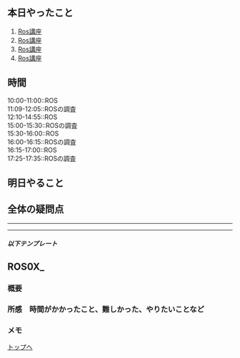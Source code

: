 ## 本日やったこと
1. [Ros講座](#)
2. [Ros講座](#)
3. [Ros講座](#)
4. [Ros講座](#)

## 時間
10:00-11:00::ROS\
11:09-12:05::ROSの調査\
12:10-14:55::ROS\
15:00-15:30::ROSの調査\
15:30-16:00::ROS\
16:00-16:15::ROSの調査\
16:15-17:00::ROS\
17:25-17:35::ROSの調査

## 明日やること
## 全体の疑問点

---
---
##### 以下テンプレート
## ROS0X_
### 概要
<!-- 何をするもの、方法と結果を３行程度 -->

### 所感　時間がかかったこと、難しかった、やりたいことなど
<!-- 
[解決/未解決/所感/疑問/参考など]
[参考][記事名](URL)
 -->
### メモ

[トップへ](#本日やったこと)

<!--
```
プログラムを書く
```
-->